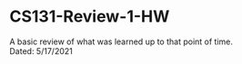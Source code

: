 # CS131-Review-1-HW
A basic review of what was learned up to that point of time. <br/>
Dated: 5/17/2021
